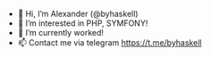 - 👋 Hi, I’m Alexander (@byhaskell)
- 👀 I’m interested in PHP, SYMFONY!
- 🌱 I’m currently worked!
- 📫 Contact me via telegram https://t.me/byhaskell

<!---
byhaskell/byhaskell is a ✨ special ✨ repository because its `README.md` (this file) appears on your GitHub profile.
You can click the Preview link to take a look at your changes.
--->
